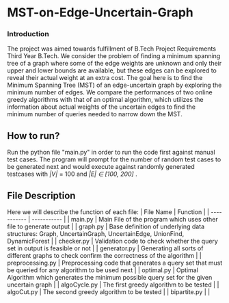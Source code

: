 # MST-on-Edge-Uncertain-Graph

### Introduction
The project was aimed towards fulfillment of B.Tech Project Requirements Third Year B.Tech. We consider the problem of finding a minimum spanning tree of a graph where some of the edge weights are unknown and only their upper and lower bounds are available, but these edges can be explored to reveal their actual weight at an extra cost. The goal here is to find the Minimum Spanning Tree (MST) of an edge-uncertain graph by exploring the minimum number of edges. We compare the performances of two online greedy algorithms with that of an optimal algorithm, which utilizes the information about actual weights of the uncertain edges to find the minimum number of queries needed to narrow down the MST. 

## How to run?

Run the python file "main.py" in order to run the code first against manual test cases. The program will prompt for the number of random test cases to be generated next and would execute against randomly generated testcases with _|V|_ = 100 and _|E| ∈ [100, 200]_ .

## File Description
Here we will describe the function of each file:
| File Name      | Function |
| ----------- | ----------- |
| main.py      | Main File of the program which uses other file to generate output       |
| graph.py   | Base definition of underlying data structures: Graph, UncertainGraph, UncertainEdge, UnionFind, DynamicForest        |
| checker.py | Validation code to check whether the query set in output is feasible or not |
| generator.py | Generating all sorts of different graphs to check confirm the correctness of the algorithm |
| preprocessing.py | Preprocessing code that generates a query set that must be queried for any algorithm to be used next |
| optimal.py | Optimal Algorithm which generates the minimum possible query set for the given uncertain graph |
| algoCycle.py | The first greedy algorithm to be tested |
| algoCut.py | The second greedy algorithm to be tested |
| bipartite.py | |
